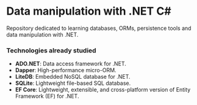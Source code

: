 # Data manipulation with .NET C#
Repository dedicated to learning databases, ORMs, persistence tools and data manipulation with .NET.

### Technologies already studied

- **ADO.NET**: Data access framework for .NET. 
- **Dapper**: High-performance micro-ORM.
- **LiteDB**: Embedded NoSQL database for .NET.
- **SQLite**: Lightweight file-based SQL database.
- **EF Core**: Lightweight, extensible, and cross-platform version of Entity Framework (EF) for .NET.
